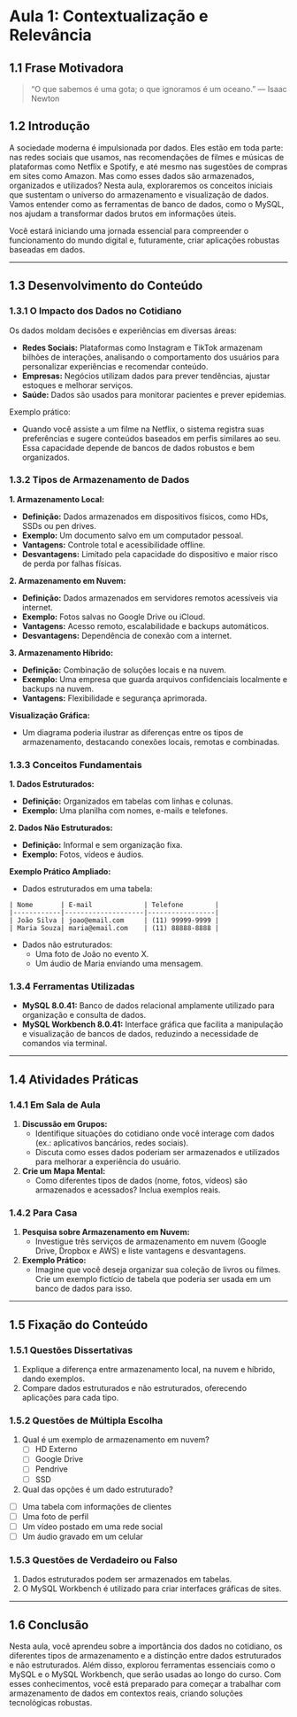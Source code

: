# Aula 1: Contextualização e Relevância

## 1.1 Frase Motivadora

> “O que sabemos é uma gota; o que ignoramos é um oceano.” — Isaac Newton

## 1.2 Introdução

A sociedade moderna é impulsionada por dados. Eles estão em toda parte: nas redes sociais que usamos, nas recomendações de filmes e músicas de plataformas como Netflix e Spotify, e até mesmo nas sugestões de compras em sites como Amazon. Mas como esses dados são armazenados, organizados e utilizados? Nesta aula, exploraremos os conceitos iniciais que sustentam o universo do armazenamento e visualização de dados. Vamos entender como as ferramentas de banco de dados, como o MySQL, nos ajudam a transformar dados brutos em informações úteis.

Você estará iniciando uma jornada essencial para compreender o funcionamento do mundo digital e, futuramente, criar aplicações robustas baseadas em dados.

------

## 1.3 Desenvolvimento do Conteúdo

### 1.3.1 O Impacto dos Dados no Cotidiano

Os dados moldam decisões e experiências em diversas áreas:

- **Redes Sociais:** Plataformas como Instagram e TikTok armazenam bilhões de interações, analisando o comportamento dos usuários para personalizar experiências e recomendar conteúdo.
- **Empresas:** Negócios utilizam dados para prever tendências, ajustar estoques e melhorar serviços.
- **Saúde:** Dados são usados para monitorar pacientes e prever epidemias.

Exemplo prático:

- Quando você assiste a um filme na Netflix, o sistema registra suas preferências e sugere conteúdos baseados em perfis similares ao seu. Essa capacidade depende de bancos de dados robustos e bem organizados.

### 1.3.2 Tipos de Armazenamento de Dados

**1. Armazenamento Local:**

- **Definição:** Dados armazenados em dispositivos físicos, como HDs, SSDs ou pen drives.
- **Exemplo:** Um documento salvo em um computador pessoal.
- **Vantagens:** Controle total e acessibilidade offline.
- **Desvantagens:** Limitado pela capacidade do dispositivo e maior risco de perda por falhas físicas.

**2. Armazenamento em Nuvem:**

- **Definição:** Dados armazenados em servidores remotos acessíveis via internet.
- **Exemplo:** Fotos salvas no Google Drive ou iCloud.
- **Vantagens:** Acesso remoto, escalabilidade e backups automáticos.
- **Desvantagens:** Dependência de conexão com a internet.

**3. Armazenamento Híbrido:**

- **Definição:** Combinação de soluções locais e na nuvem.
- **Exemplo:** Uma empresa que guarda arquivos confidenciais localmente e backups na nuvem.
- **Vantagens:** Flexibilidade e segurança aprimorada.

**Visualização Gráfica:**

- Um diagrama poderia ilustrar as diferenças entre os tipos de armazenamento, destacando conexões locais, remotas e combinadas.

### 1.3.3 Conceitos Fundamentais

**1. Dados Estruturados:**

- **Definição:** Organizados em tabelas com linhas e colunas.
- **Exemplo:** Uma planilha com nomes, e-mails e telefones.

**2. Dados Não Estruturados:**

- **Definição:** Informal e sem organização fixa.
- **Exemplo:** Fotos, vídeos e áudios.

**Exemplo Prático Ampliado:**

- Dados estruturados em uma tabela:

```plaintext
| Nome       | E-mail             | Telefone        |
|------------|--------------------|-----------------|
| João Silva | joao@email.com     | (11) 99999-9999 |
| Maria Souza| maria@email.com    | (11) 88888-8888 |
```

- Dados não estruturados:
  - Uma foto de João no evento X.
  - Um áudio de Maria enviando uma mensagem.

### 1.3.4 Ferramentas Utilizadas

- **MySQL 8.0.41:** Banco de dados relacional amplamente utilizado para organização e consulta de dados.
- **MySQL Workbench 8.0.41:** Interface gráfica que facilita a manipulação e visualização de bancos de dados, reduzindo a necessidade de comandos via terminal.

------

## 1.4 Atividades Práticas

### 1.4.1 Em Sala de Aula

1. **Discussão em Grupos:**
   - Identifique situações do cotidiano onde você interage com dados (ex.: aplicativos bancários, redes sociais).
   - Discuta como esses dados poderiam ser armazenados e utilizados para melhorar a experiência do usuário.
2. **Crie um Mapa Mental:**
   - Como diferentes tipos de dados (nome, fotos, vídeos) são armazenados e acessados? Inclua exemplos reais.

### 1.4.2 Para Casa

1. **Pesquisa sobre Armazenamento em Nuvem:**
   - Investigue três serviços de armazenamento em nuvem (Google Drive, Dropbox e AWS) e liste vantagens e desvantagens.
2. **Exemplo Prático:**
   - Imagine que você deseja organizar sua coleção de livros ou filmes. Crie um exemplo fictício de tabela que poderia ser usada em um banco de dados para isso.

------

## 1.5 Fixação do Conteúdo

### 1.5.1 Questões Dissertativas

1. Explique a diferença entre armazenamento local, na nuvem e híbrido, dando exemplos.
2. Compare dados estruturados e não estruturados, oferecendo aplicações para cada tipo.

### 1.5.2 Questões de Múltipla Escolha

1. Qual é um exemplo de armazenamento em nuvem?
   - [ ] HD Externo
   - [ ] Google Drive
   - [ ] Pendrive
   - [ ] SSD

2. Qual das opções é um dado estruturado?

  - [ ] Uma tabela com informações de clientes
  - [ ] Uma foto de perfil
  - [ ] Um vídeo postado em uma rede social
  - [ ] Um áudio gravado em um celular

### 1.5.3 Questões de Verdadeiro ou Falso

1. Dados estruturados podem ser armazenados em tabelas. 
2. O MySQL Workbench é utilizado para criar interfaces gráficas de sites.

------

## 1.6 Conclusão

Nesta aula, você aprendeu sobre a importância dos dados no cotidiano, os diferentes tipos de armazenamento e a distinção entre dados estruturados e não estruturados. Além disso, explorou ferramentas essenciais como o MySQL e o MySQL Workbench, que serão usadas ao longo do curso. Com esses conhecimentos, você está preparado para começar a trabalhar com armazenamento de dados em contextos reais, criando soluções tecnológicas robustas.
